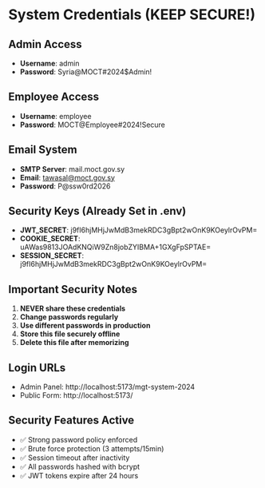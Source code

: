 # System Credentials (KEEP SECURE!)

## Admin Access
- **Username**: admin
- **Password**: Syria@MOCT#2024$Admin!

## Employee Access
- **Username**: employee  
- **Password**: MOCT@Employee#2024!Secure

## Email System
- **SMTP Server**: mail.moct.gov.sy
- **Email**: tawasal@moct.gov.sy
- **Password**: P@ssw0rd2026

## Security Keys (Already Set in .env)
- **JWT_SECRET**: j9fI6hjMHjJwMdB3mekRDC3gBpt2wOnK9KOeylrOvPM=
- **COOKIE_SECRET**: uAWas9813JOAdKNQiW9Zn8jobZYIBMA+1GXgFpSPTAE=
- **SESSION_SECRET**: j9fI6hjMHjJwMdB3mekRDC3gBpt2wOnK9KOeylrOvPM=

## Important Security Notes
1. **NEVER share these credentials**
2. **Change passwords regularly**
3. **Use different passwords in production**
4. **Store this file securely offline**
5. **Delete this file after memorizing**

## Login URLs
- Admin Panel: http://localhost:5173/mgt-system-2024
- Public Form: http://localhost:5173/

## Security Features Active
- ✅ Strong password policy enforced
- ✅ Brute force protection (3 attempts/15min)
- ✅ Session timeout after inactivity
- ✅ All passwords hashed with bcrypt
- ✅ JWT tokens expire after 24 hours